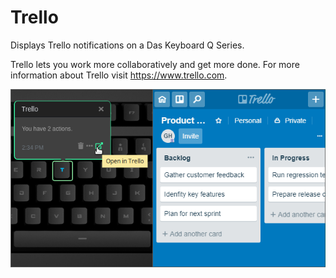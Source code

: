 # Trello

Displays Trello notifications on a Das Keyboard Q Series.

Trello lets you work more collaboratively and get more done.
For more information about Trello visit <https://www.trello.com>.

![Trello applet on a Das Keybaord Q](assets/image.png "Das Keyboard Trello applet")
